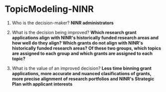 # TopicModeling-NINR

1. Who is the decision-maker? **NINR administrators**

2. What is the decision being improved? **Which research grant applications align with NINR's historically funded research areas and how well do they align? Which grants do not align with NINR's historically funded research areas? Of these two groups, which topics are assigned to each group and which grants are assigned to each topic?**

3. What is the value of an improved decision? **Less time binning grant applications, more accurate and nuanced clasifications of grants, more precise alignment of research portfolios and NINR's Strategic Plan with applicant interests**

